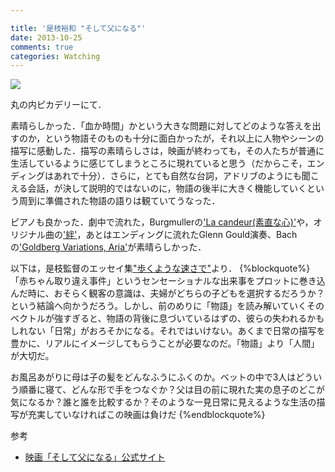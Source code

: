 ```yaml
---

title: '是枝裕和 "そして父になる"'
date: 2013-10-25
comments: true
categories: Watching
---
```


<img src="/images/soshite.jpg" class="image">

丸の内ピカデリーにて．

素晴らしかった．「血か時間」かという大きな問題に対してどのような答えを出すのか，という物語そのものも十分に面白かったが，それ以上に人物やシーンの描写に感動した．描写の素晴らしさは，映画が終わっても，その人たちが普通に生活しているように感じてしまうところに現れていると思う（だからこそ，エンディングはあれで十分）．さらに，とても自然な台詞，アドリブのようにも聞こえる会話，が決して説明的ではないのに，物語の後半に大きく機能していくという周到に準備された物語の語りは観ていてうなった．

ピアノも良かった．劇中で流れた，Burgmullerの['La candeur(素直な心)'](https://itun.es/i6F67X5)や，オリジナル曲の['絆'](http://www.amazon.co.jp/%E3%81%9D%E3%81%97%E3%81%A6%E7%88%B6%E3%81%AB%E3%81%AA%E3%82%8B-%E3%82%AA%E3%83%AA%E3%82%B8%E3%83%8A%E3%83%AB%E3%83%BB%E3%82%B5%E3%82%A6%E3%83%B3%E3%83%89%E3%83%88%E3%83%A9%E3%83%83%E3%82%AF-%E3%82%B5%E3%83%B3%E3%83%88%E3%83%A9/dp/B00DNJL1DU)，あとはエンディングに流れたGlenn Gould演奏、Bachの['Goldberg Variations, Aria'](https://itunes.apple.com/jp/album/bach-goldberg-variations-bwv/id380083059?i=380083062&l=en)が素晴らしかった．

以下は，是枝監督のエッセイ集["歩くような速さで"](http://www.amazon.co.jp/%E6%AD%A9%E3%81%8F%E3%82%88%E3%81%86%E3%81%AA%E9%80%9F%E3%81%95%E3%81%A7-%E4%B8%80%E8%88%AC%E6%9B%B8-%E6%98%AF%E6%9E%9D-%E8%A3%95%E5%92%8C/dp/4591136728)より．
{%blockquote%}
「赤ちゃん取り違え事件」というセンセーショナルな出来事をプロットに巻き込んだ時に、おそらく観客の意識は、夫婦がどちらの子どもを選択するだろうか？という結論へ向かうだろう。しかし、前のめりに「物語」を読み解いていくそのベクトルが強すぎると、物語の背後に息づいているはずの、彼らの失われるかもしれない「日常」がおろそかになる。それではいけない。あくまで日常の描写を豊かに、リアルにイメージしてもらうことが必要なのだ。「物語」より「人間」が大切だ。

お風呂あがりに母は子の髪をどんなふうにふくのか。ベットの中で3人はどういう順番に寝て、どんな形で手をつなぐか？父は目の前に現れた実の息子のどこが気になるか？誰と誰を比較するか？そのような一見日常に見えるような生活の描写が充実していなければこの映画は負けだ
{%endblockquote%}

参考

- [映画「そして父になる」公式サイト](http://soshitechichininaru.gaga.ne.jp/)
